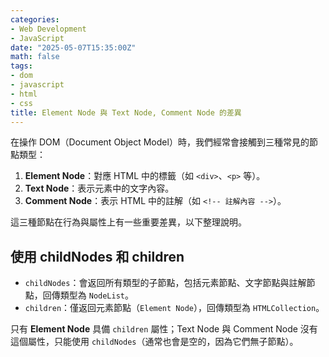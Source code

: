 ```yaml
---
categories:
- Web Development
- JavaScript
date: "2025-05-07T15:35:00Z"
math: false
tags:
- dom
- javascript
- html
- css
title: Element Node 與 Text Node, Comment Node 的差異
---
```


在操作 DOM（Document Object Model）時，我們經常會接觸到三種常見的節點類型：

1. **Element Node**：對應 HTML 中的標籤（如 `<div>`、`<p>` 等）。
2. **Text Node**：表示元素中的文字內容。
3. **Comment Node**：表示 HTML 中的註解（如 `<!-- 註解內容 -->`）。

這三種節點在行為與屬性上有一些重要差異，以下整理說明。

## 使用 childNodes 和 children

* `childNodes`：會返回所有類型的子節點，包括元素節點、文字節點與註解節點，回傳類型為 `NodeList`。
* `children`：僅返回元素節點（`Element Node`），回傳類型為 `HTMLCollection`。

只有 **Element Node** 具備 `children` 屬性；Text Node 與 Comment Node 沒有這個屬性，只能使用 `childNodes`（通常也會是空的，因為它們無子節點）。
